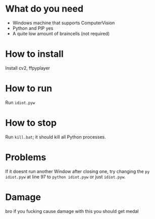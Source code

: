 # What do you need
- Windows machine that supports ComputerVision
- Python and PIP yes
- A quite low amount of braincells (not required)

# How to install
Install cv2, ffpyplayer

# How to run
Run `idiot.pyw`

# How to stop
Run `kill.bat`; it should kill all Python processes.

# Problems
If it doesnt run another Window after closing one, try changing the `py idiot.pyw` at line 97 to `python idiot.pyw` or just `idiot.pyw`.

# Damage
bro if you fucking cause damage with this you should get medal
